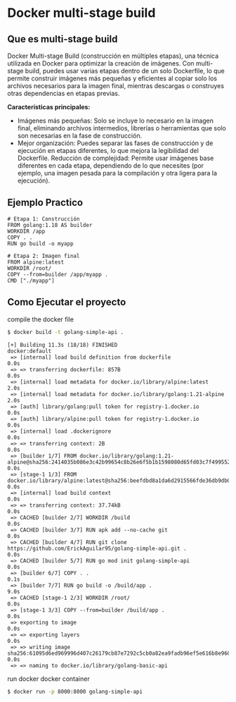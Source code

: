 # Docker multi-stage build

## Que es multi-stage build
Docker Multi-stage Build (construcción en múltiples etapas), una técnica utilizada en Docker para optimizar la creación de imágenes. Con multi-stage build, puedes usar varias etapas dentro de un solo Dockerfile, lo que permite construir imágenes más pequeñas y eficientes al copiar solo los archivos necesarios para la imagen final, mientras descargas o construyes otras dependencias en etapas previas.

**Características principales:**
* Imágenes más pequeñas: Solo se incluye lo necesario en la imagen final, eliminando archivos intermedios, librerías o herramientas que solo son necesarias en la fase de construcción.
* Mejor organización: Puedes separar las fases de construcción y de ejecución en etapas diferentes, lo que mejora la legibilidad del Dockerfile.
Reducción de complejidad: Permite usar imágenes base diferentes en cada etapa, dependiendo de lo que necesites (por ejemplo, una imagen pesada para la compilación y otra ligera para la ejecución).

## Ejemplo Practico
```
# Etapa 1: Construcción
FROM golang:1.18 AS builder
WORKDIR /app
COPY . .
RUN go build -o myapp

# Etapa 2: Imagen final
FROM alpine:latest
WORKDIR /root/
COPY --from=builder /app/myapp .
CMD ["./myapp"]

```

## Como Ejecutar el proyecto

compile the docker file
```bash
$ docker build -t golang-simple-api .
```
```text
[+] Building 11.3s (18/18) FINISHED                                                                                                                                                   docker:default
 => [internal] load build definition from dockerfile                                                                                                                                            0.0s
 => => transferring dockerfile: 857B                                                                                                                                                            0.0s
 => [internal] load metadata for docker.io/library/alpine:latest                                                                                                                                2.0s
 => [internal] load metadata for docker.io/library/golang:1.21-alpine                                                                                                                           2.0s
 => [auth] library/golang:pull token for registry-1.docker.io                                                                                                                                   0.0s
 => [auth] library/alpine:pull token for registry-1.docker.io                                                                                                                                   0.0s
 => [internal] load .dockerignore                                                                                                                                                               0.0s
 => => transferring context: 2B                                                                                                                                                                 0.0s
 => [builder 1/7] FROM docker.io/library/golang:1.21-alpine@sha256:2414035b086e3c42b99654c8b26e6f5b1b1598080d65fd03c7f499552ff4dc94                                                             0.0s
 => [stage-1 1/3] FROM docker.io/library/alpine:latest@sha256:beefdbd8a1da6d2915566fde36db9db0b524eb737fc57cd1367effd16dc0d06d                                                                  0.0s
 => [internal] load build context                                                                                                                                                               0.0s
 => => transferring context: 37.74kB                                                                                                                                                            0.0s
 => CACHED [builder 2/7] WORKDIR /build                                                                                                                                                         0.0s
 => CACHED [builder 3/7] RUN apk add --no-cache git                                                                                                                                             0.0s
 => CACHED [builder 4/7] RUN git clone https://github.com/ErickAguilar95/golang-simple-api.git .                                                                                                0.0s
 => CACHED [builder 5/7] RUN go mod init golang-simple-api                                                                                                                                      0.0s
 => [builder 6/7] COPY . .                                                                                                                                                                      0.1s
 => [builder 7/7] RUN go build -o /build/app .                                                                                                                                                  9.0s
 => CACHED [stage-1 2/3] WORKDIR /root/                                                                                                                                                         0.0s
 => [stage-1 3/3] COPY --from=builder /build/app .                                                                                                                                              0.0s
 => exporting to image                                                                                                                                                                          0.0s
 => => exporting layers                                                                                                                                                                         0.0s
 => => writing image sha256:61095d6ed969996d407c26179cb87e7292c5cb0a82ea9fadb96ef5e616b8e960                                                                                                    0.0s
 => => naming to docker.io/library/golang-basic-api
```

run docker docker container
```bash
$ docker run -p 8000:8000 golang-simple-api
```
